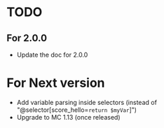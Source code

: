 # TODO
## For 2.0.0
- Update the doc for 2.0.0
# For Next version
- Add variable parsing inside selectors (instead of "@selector[score_hello=`return $myVar`]")
- Upgrade to MC 1.13 (once released)
